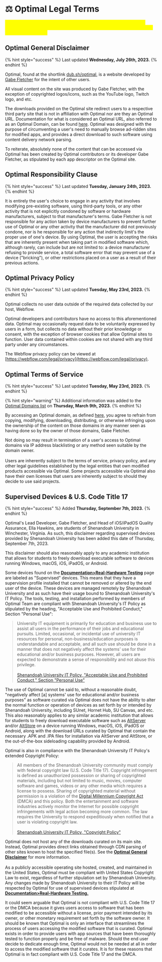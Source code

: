 # ⚖ Optimal Legal Terms

<mark style="color:yellow;">Please note that the next major version of Optimal (v11) is under active development. Some portions of these terms only pertain to Optimal as it is in a full release state.</mark>

## Optimal General Disclaimer

{% hint style="success" %}
Last updated **Wednesday, July 26th, 2023.**&#x20;
{% endhint %}

Optimal, found at the shortlink [dub.sh/optimal](https://dub.sh/optimal), is a website developed by [Gabe Fletcher](https://dub.sh/gabe) for the intent of other users.&#x20;

All visual content on the site was produced by Gabe Fletcher, with the exception of copyrighted logos/icons, such as the YouTube logo, Twitch logo, and etc.&#x20;

The downloads provided on the Optimal site redirect users to a respective third party site that is not in affiliation with Optimal nor are they an Optimal URL. Documentation for what is considered an Optimal URL, also referred to as an Optimal Domain, can be found [here](documentation/legacy-v10/v10-site-structure.md#subdomains-and-redirects-chart). Optimal was designed with the purpose of circumventing a user's need to manually browse ad-ridden sites for modified apps, and provides a direct download to such software using content delivery network parsing.&#x20;

To reiterate, absolutely none of the content that can be accessed via Optimal has been created by Optimal contributors or its developer Gabe Fletcher, as stipulated by each app descriptor on the Optimal site.&#x20;

## Optimal Responsibility Clause

{% hint style="success" %}
Last updated **Tuesday, January 24th, 2023.**
{% endhint %}

It is entirely the user's choice to engage in any activity that involves modifying pre-existing software, using third-party tools, or any other activity that is not explicitly condoned by software or hardware manufacturers, subject to that manufacturer's terms. Gabe Fletcher is not responsible for any action taken by device manufacturers to prevent further use of Optimal or any other activity that the manufacturer did not previously condone, nor is he responsible for any action that indirectly limit's the proper use of one's device. By using Optimal, the user is accepting the risks that are inherently present when taking part in modified software which, although rarely, can include but are not limited to: a device manufacturer refusing to provide service, a total software error that may prevent use of a device ("bricking"), or other restrictions placed on a user as a result of their previous actions.

## Optimal Privacy Policy&#x20;

{% hint style="success" %}
Last updated **Tuesday, May 23rd, 2023.**&#x20;
{% endhint %}

Optimal collects no user data outside of the required data collected by our host, Webflow.

Optimal developers and contributors have no access to this aforementioned data. Optimal may occasionally request data to be voluntarily expressed by users in a form, but collects no data without their prior knowledge or consent, with the exception of browser cookies that allow Optimal sites to function. User data contained within cookies are not shared with any third party under any circumstances.

The Webflow privacy policy can be viewed at [https://webflow.com/legal/privacy](https://webflow.com/legal/privacy).

## Optimal Terms of Service

{% hint style="success" %}
Last updated **Tuesday, May 23rd, 2023.**&#x20;
{% endhint %}

{% hint style="warning" %}
Additional information was added to the [Optimal Domains list](https://optimaldocs.gitbook.io/optimal-docs-v3/documentation/optimal-on-readymag/oor-site-structure#subdomains-and-redirects-chart) on **Thursday, March 9th, 2023.**
{% endhint %}

By accessing an Optimal domain, as defined [here](documentation/legacy-v10/v10-site-structure.md#subdomains-and-redirects-chart), you agree to refrain from copying, modifying, downloading, distributing, or otherwise infringing upon the ownership of the content on those domains in any manner seen as having done so by the owner of those domains, Gabe Fletcher.

Not doing so may result in termination of a user's access to Optimal domains via IP address blacklisting or any method seen suitable by the domain owner. \
\
Users are inherently subject to the terms of service, privacy policy, and any other legal guidelines established by the legal entities that own modified products accessible via Optimal. Some projects accessible via Optimal also have their own licenses that users are inherently subject to should they decide to use said projects.&#x20;

## Supervised Devices & U.S. Code Title 17

{% hint style="success" %}
Added **Thursday, September 7th, 2023.**
{% endhint %}

Optimal's Lead Developer, Gabe Fletcher, and Head of iOS/iPadOS Quality Assurance, Ella Hawkins, are students of Shenandoah University in Winchester, Virginia. As such, this disclaimer regarding supervised devices provided by Shenandoah University has been added this date of Thursday, September 7th, 2023.

This disclaimer should also reasonably apply to any academic institution that allows for students to freely download executable software to devices running Windows, macOS, iOS, iPadOS, or Android.

Some devices found on the [**Documentation>Real-Hardware Testing**](documentation/real-hardware-testing.md) page are labeled as "Supervised" devices. This means that they have a supervision profile installed that cannot be removed or altered by the end user of the device. These devices are managed remotely by Shenandoah University and as such have their usage bound to Shenandoah University's IT Policy. The tools, testing, and installation performed by members of Optimal Team are compliant with Shenandoah University's IT Policy as stipulated by the heading, "Acceptable Use and Prohibited Conduct," Section "Personal Use":

> University IT equipment is primarily for education and business use to assist all users in the performance of their jobs and educational pursuits. Limited, occasional, or incidental use of university IT resources for personal, non-business/education purposes is understandable and acceptable, and all such use should be done in a manner that does not negatively affect the systems' use for their educational and/or business purposes. However, all users are expected to demonstrate a sense of responsibility and not abuse this privilege.\
> \
> [Shenandoah University IT Policy, "Acceptable Use and Prohibited Conduct," Section "Personal Use" ](https://sites.google.com/a/su.edu/itpolicy/home#h.p\_HOxgc2PBDi6a)

The use of Optimal cannot be said to, without a reasonable doubt, "negatively affect \[a] systems' use for educational and/or business purposes" as software curated via Optimal does not have the ability to alter the normal function or operation of devices as set forth by or intended by Shenandoah University, including SUnet, Hornet Hub, SU Canvas, and etc. This also reasonably applies to any similar academic institution that allows for students to freely download executable software such as [AltServer](https://faq.altstore.io/getting-started/how-to-install-altstore-macos) and/or [AltStore](https://altstore.io) on a device running Windows, macOS, iOS, iPadOS or Android, along with the download URLs curated by Optimal that contain the necessary .APK and .IPA files for installation via AltServer and AltStore, or the out-of-the-box sideloading capability provided by Android.

Optimal is also in compliance with the Shenandoah University IT Policy's extended Copyright Policy:

> All members of the Shenandoah University community must comply with federal copyright law (U.S. Code Title 17). Copyright infringement is defined as unauthorized possession or sharing of copyrighted materials, including but not limited to music, movies, computer software and games, videos or any other media which requires a license to possess. Sharing of copyrighted material without permission is a violation of the [Digital Millennium Copyright Act](https://www.copyright.gov/title17/92appb.html) (DMCA) and this policy. Both the entertainment and software industries actively monitor the Internet for possible copyright infringements with legal action becoming more common. The law requires the University to respond expeditiously when notified that a user is violating copyright law.\
> \
> [Shenandoah University IT Policy, "Copyright Policy"](https://sites.google.com/a/su.edu/itpolicy/home#h.p\_pdzDds\_MD6lH)

Optimal does not host any of the downloads curated on its main site. Instead, Optimal provides direct links obtained through CDN parsing of other sites known to host the specified file(s). See the [**Optimal General Disclaimer**](optimal-legal-terms.md#optimal-general-disclaimer) for more information. \
\
As a publicly accessible operating site hosted, created, and maintained in the United States, Optimal must be compliant with United States Copyright Law to exist, regardless of further stipulation set by Shenandoah University. Any changes made by Shenandoah University to their IT Policy will be respected by Optimal for use of supervised devices stipulated at [**Documentation>Real-Hardware Testing.**](documentation/real-hardware-testing.md)

It could seem arguable that Optimal is not compliant with U.S. Code Title 17 or the DMCA because it gives users access to software that has been modified to be accessible without a license, prior payment intended by its owner, or other monetary requirement set forth by the software owner. It should be known that Optimal is only an interface that streamlines the process of users accessing the modified software that is curated. Optimal exists in order to provide users with app sources that have been thoroughly tested to function properly and be free of malware. Should the end user decide to dedicate enough time, Optimal would not be needed at all in order to access the modified software that it curates. It is for these reasons that Optimal is in fact compliant with U.S. Code Title 17 and the DMCA.

